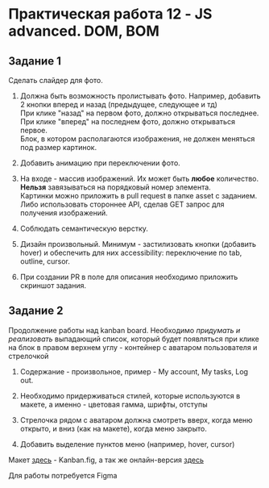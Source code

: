 # Практическая работа 12 - JS advanced. DOM, BOM

## Задание 1

Сделать слайдер для фото.

1. Должна быть возможность пролистывать фото. Например, добавить 2 кнопки вперед и назад (предыдущее, следующее и тд) <br>
При клике "назад" на первом фото, должно открываться последнее. При клике "вперед" на последнем фото, должно открываться первое. <br>
Блок, в котором располагаются изображения, не должен меняться под размер картинок.

2. Добавить анимацию при переключении фото. <br>

3. На входе - массив изображений. Их может быть **любое** количество. **Нельзя** завязываться на порядковый номер элемента. <br>
Картинки можно приложить в pull request в папке asset с заданием. Либо использовать стороннее API, сделав GET запрос для получения изображений.<br>

4. Соблюдать семантическую верстку.<br>

5. Дизайн произвольный. Минимум - застилизовать кнопки (добавить hover) и обеспечить для них accessibility: переключение по tab, outline, cursor.

6. При создании PR в поле для описания необходимо приложить скриншот задания.

## Задание 2

Продолжение работы над kanban board. Необходимо *придумать и реализовать* выпадающий список, который будет появляться при клике на блок в правом верхнем углу - контейнер с аватаром пользователя и стрелочкой <br>

1. Содержание - произвольное, пример - My account, My tasks, Log out. <br>

2. Необходимо придерживаться стилей, которые используются в макете, а именно - цветовая гамма, шрифты, отступы<br>

3. Стрелочка рядом с аватаром должна смотреть вверх, когда меню открыто, и вниз (как на макете), когда меню закрыто. <br>

4. Добавить выделение пунктов меню (например, hover, cursor) <br>

Макет [здесь](https://drive.google.com/drive/folders/1NS38C7K_qvMdKjj85KeeUXjfVk3yCiQB?usp=sharing) - Kanban.fig, а так же онлайн-версия [здесь](https://www.figma.com/file/NUMbMR5pCisMuGNIhxgQI4/Kanban?node-id=1%3A2) <br>

Для работы потребуется Figma <br>

